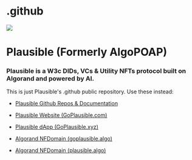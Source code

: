 # .github
![](https://avatars.githubusercontent.com/u/106061767?s=96&v=4)
# Plausible (Formerly AlgoPOAP)
### **Plausible** is a W3c DIDs, VCs & Utility NFTs protocol built on Algorand and powered by AI.

This is just Plausible's .github public repository. Use these instead:

- [Plausible Github Repos & Documentation](https://github.com/GoPlausible)

- [Plausible Website (GoPlausible.com)](https://goplausible.com)

- [Plausible dApp (GoPlausible.xyz)](https://goplausible.xyz)
 
- [Algorand NFDomain (goplausible.algo)](https://goplausible.algo.xyz)

- [Algorand NFDomain (plausible.algo)](https://plausible.algo.xyz)




